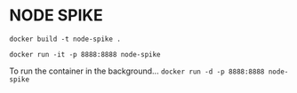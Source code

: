 NODE SPIKE
========

`docker build -t node-spike .`

`docker run -it -p 8888:8888 node-spike`

To run the container in the background...
`docker run -d -p 8888:8888 node-spike`